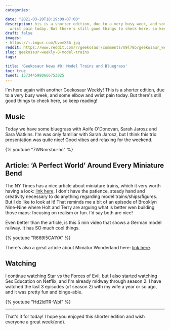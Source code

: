 ```yaml
---
categories:

date: "2021-03-20T18:19:09-07:00"
description: his is a shorter edition, due to a very busy week, and some elbow and
  wrist pain today. But there's still good things to check here, so keep reading!
draft: false
images:
- https://i.imgur.com/UvomX3A.jpg
reddit: https://www.reddit.com/r/geekosaur/comments/m9l78b/geekosaur_weekly_8_model_trains_and_bluegrass/
slug: geekosaur-weekly-8-model-trains
tags:

title: 'Geekosaur News #8: Model Trains and Bluegrass'
toc: true
tweet: 1373445980666753025
---
```


I'm here again with another Geekosaur Weekly! This is a shorter edition, due to a very busy week, and some elbow and wrist pain today. But there's still good things to check here, so keep reading!

## Music

Today we have some bluegrass with Aoife O'Donovan, Sarah Jarosz and Sara Watkins. I'm was only familiar with Sarah Jarosz, but I think this trio presentation was quite nice! Good vibes and relaxing for the weekend.

{% youtube "7WNmrsbu-hc" %}

<!--more-->

## Article: ‘A Perfect World’ Around Every Miniature Bend

The NY Times has a nice article about miniature trains, which it very worth having a look: [link here](https://www.nytimes.com/2021/03/18/business/model-trains-pandemic.html). I don't have the patience, steady hand and creativity necessary to do anything regarding model trains/ships/figures. But I do like to look at it! That reminds me a bit of an episode of Brooklyn Nine-Nine where Holt and Terry are arguing what is better wen building those maps: focusing on realism or fun. I'd say both are nice!

Even better than the article, is this 5 min video that shows a German model railway. It has SO much cool things.

{% youtube "R669l5CA1YA" %}

There's also a great article about Miniatur Wonderland here: [link here](https://ecobnb.com/blog/2019/08/miniatur-wunderland-journey-miniature-world/).

## Watching

I continue watching Star vs the Forces of Evil, but I also started watching Sex Education on Netflix, and I'm already midway through season 2. I have watched the last 3 episodes (of season 2) with my wife a year or so ago, and it was pretty fun and binge-able.

{% youtube "Hd2ldTR-WpI" %}

---

That's it for today! I hope you enjoyed this shorter edition and wish everyone a great week(end).
